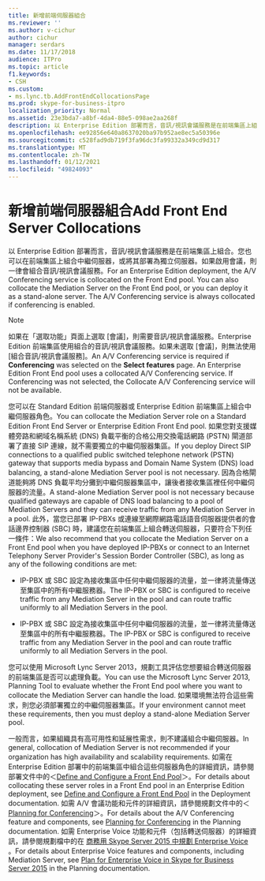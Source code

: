 ```yaml
---
title: 新增前端伺服器組合
ms.reviewer: ''
ms.author: v-cichur
author: cichur
manager: serdars
ms.date: 11/17/2018
audience: ITPro
ms.topic: article
f1.keywords:
- CSH
ms.custom:
- ms.lync.tb.AddFrontEndCollocationsPage
ms.prod: skype-for-business-itpro
localization_priority: Normal
ms.assetid: 23e3bda7-a8bf-4da4-88e5-098ae2aa268f
description: 以 Enterprise Edition 部署而言，音訊/視訊會議服務是在前端集區上組合。您也可以在前端集區上組合中繼伺服器，或將其部署為獨立伺服器。如果啟用會議，則一律會組合音訊/視訊會議服務。
ms.openlocfilehash: ee92856e640a8637020ba97b952ae8ec5a50396e
ms.sourcegitcommit: c528fad9db719f3fa96dc3fa99332a349cd9d317
ms.translationtype: MT
ms.contentlocale: zh-TW
ms.lasthandoff: 01/12/2021
ms.locfileid: "49824093"
---
```

# <a name="add-front-end-server-collocations"></a><span data-ttu-id="b66c6-105">新增前端伺服器組合</span><span class="sxs-lookup"><span data-stu-id="b66c6-105">Add Front End Server Collocations</span></span>

<span data-ttu-id="b66c6-p102">以 Enterprise Edition 部署而言，音訊/視訊會議服務是在前端集區上組合。您也可以在前端集區上組合中繼伺服器，或將其部署為獨立伺服器。如果啟用會議，則一律會組合音訊/視訊會議服務。</span><span class="sxs-lookup"><span data-stu-id="b66c6-p102">For an Enterprise Edition deployment, the A/V Conferencing service is collocated on the Front End pool. You can also collocate the Mediation Server on the Front End pool, or you can deploy it as a stand-alone server. The A/V Conferencing service is always collocated if conferencing is enabled.</span></span>

> [!NOTE]
> <span data-ttu-id="b66c6-p103">如果在「選取功能」頁面上選取 [會議]，則需要音訊/視訊會議服務。Enterprise Edition 前端集區使用組合的音訊/視訊會議服務。如果未選取 [會議]，則無法使用 [組合音訊/視訊會議服務]。</span><span class="sxs-lookup"><span data-stu-id="b66c6-p103">An A/V Conferencing service is required if **Conferencing** was selected on the **Select features** page. An Enterprise Edition Front End pool uses a collocated A/V Conferencing service. If Conferencing was not selected, the Collocate A/V Conferencing service will not be available.</span></span>

<span data-ttu-id="b66c6-112">您可以在 Standard Edition 前端伺服器或 Enterprise Edition 前端集區上組合中繼伺服器角色。</span><span class="sxs-lookup"><span data-stu-id="b66c6-112">You can collocate the Mediation Server role on a Standard Edition Front End Server or Enterprise Edition Front End pool.</span></span> <span data-ttu-id="b66c6-113">如果您對支援媒體旁路和網域名稱系統 (DNS) 負載平衡的合格公用交換電話網路 (PSTN) 閘道部署了直接 SIP 連線，就不需要獨立的中繼伺服器集區。</span><span class="sxs-lookup"><span data-stu-id="b66c6-113">If you deploy Direct SIP connections to a qualified public switched telephone network (PSTN) gateway that supports media bypass and Domain Name System (DNS) load balancing, a stand-alone Mediation Server pool is not necessary.</span></span> <span data-ttu-id="b66c6-114">因為合格閘道能夠將 DNS 負載平均分攤到中繼伺服器集區中，讓後者接收集區裡任何中繼伺服器的流量。</span><span class="sxs-lookup"><span data-stu-id="b66c6-114">A stand-alone Mediation Server pool is not necessary because qualified gateways are capable of DNS load balancing to a pool of Mediation Servers and they can receive traffic from any Mediation Server in a pool.</span></span> <span data-ttu-id="b66c6-115">此外，當您已部署 IP-PBXs 或連線至網際網路電話語音伺服器提供者的會話邊界控制器 (SBC) 時，建議您在前端集區上組合轉送伺服器，只要符合下列任一條件：</span><span class="sxs-lookup"><span data-stu-id="b66c6-115">We also recommend that you collocate the Mediation Server on a Front End pool when you have deployed IP-PBXs or connect to an Internet Telephony Server Provider's Session Border Controller (SBC), as long as any of the following conditions are met:</span></span>

- <span data-ttu-id="b66c6-116">IP-PBX 或 SBC 設定為接收集區中任何中繼伺服器的流量，並一律將流量傳送至集區中的所有中繼服務器。</span><span class="sxs-lookup"><span data-stu-id="b66c6-116">The IP-PBX or SBC is configured to receive traffic from any Mediation Server in the pool and can route traffic uniformly to all Mediation Servers in the pool.</span></span>

- <span data-ttu-id="b66c6-117">IP-PBX 或 SBC 設定為接收集區中任何中繼伺服器的流量，並一律將流量傳送至集區中的所有中繼服務器。</span><span class="sxs-lookup"><span data-stu-id="b66c6-117">The IP-PBX or SBC is configured to receive traffic from any Mediation Server in the pool and can route traffic uniformly to all Mediation Servers in the pool.</span></span>

<span data-ttu-id="b66c6-118">您可以使用 Microsoft Lync Server 2013，規劃工具評估您想要組合轉送伺服器的前端集區是否可以處理負載。</span><span class="sxs-lookup"><span data-stu-id="b66c6-118">You can use the Microsoft Lync Server 2013, Planning Tool to evaluate whether the Front End pool where you want to collocate the Mediation Server can handle the load.</span></span> <span data-ttu-id="b66c6-119">如果環境無法符合這些需求，則您必須部署獨立的中繼伺服器集區。</span><span class="sxs-lookup"><span data-stu-id="b66c6-119">If your environment cannot meet these requirements, then you must deploy a stand-alone Mediation Server pool.</span></span>

<span data-ttu-id="b66c6-120">一般而言，如果組織具有高可用性和延展性需求，則不建議組合中繼伺服器。</span><span class="sxs-lookup"><span data-stu-id="b66c6-120">In general, collocation of Mediation Server is not recommended if your organization has high availability and scalability requirements.</span></span> <span data-ttu-id="b66c6-121">如需在 Enterprise Edition 部署中的前端集區中組合這些伺服器角色的詳細資訊，請參閱部署文件中的＜[Define and Configure a Front End Pool](https://technet.microsoft.com/library/713fc263-23dd-414a-b001-82932e4fe966.aspx)＞。</span><span class="sxs-lookup"><span data-stu-id="b66c6-121">For details about collocating these server roles in a Front End pool in an Enterprise Edition deployment, see [Define and Configure a Front End Pool](https://technet.microsoft.com/library/713fc263-23dd-414a-b001-82932e4fe966.aspx) in the Deployment documentation.</span></span> <span data-ttu-id="b66c6-122">如需 A/V 會議功能和元件的詳細資訊，請參閱規劃文件中的＜[Planning for Conferencing](https://technet.microsoft.com/library/983a272a-e1b3-4d70-8f84-836b092fe526.aspx)＞。</span><span class="sxs-lookup"><span data-stu-id="b66c6-122">For details about the A/V Conferencing feature and components, see [Planning for Conferencing](https://technet.microsoft.com/library/983a272a-e1b3-4d70-8f84-836b092fe526.aspx) in the Planning documentation.</span></span> <span data-ttu-id="b66c6-123">如需 Enterprise Voice 功能和元件（包括轉送伺服器）的詳細資訊，請參閱規劃檔中的在 [商務用 Skype Server 2015 中規劃 Enterprise Voice](../../plan-your-deployment/enterprise-voice-solution/enterprise-voice.md) 。</span><span class="sxs-lookup"><span data-stu-id="b66c6-123">For details about Enterprise Voice features and components, including Mediation Server, see [Plan for Enterprise Voice in Skype for Business Server 2015](../../plan-your-deployment/enterprise-voice-solution/enterprise-voice.md) in the Planning documentation.</span></span>


